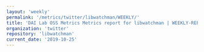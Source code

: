```yaml
---
layout: 'weekly'
permalink: '/metrics/twitter/libwatchman/WEEKLY/'
title: 'DAI Lab OSS Metrics Metrics report for libwatchman | WEEKLY-REPORT-2019-10-25'
organization: 'twitter'
repository: 'libwatchman'
current_date: '2019-10-25'
---
```

